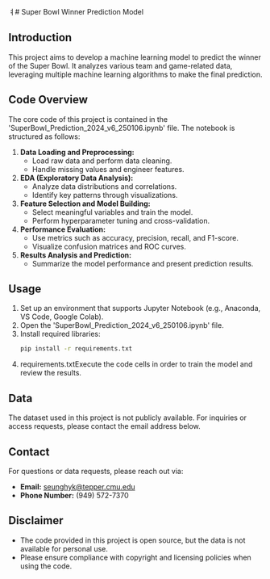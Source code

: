ㅕ# Super Bowl Winner Prediction Model

## Introduction

This project aims to develop a machine learning model to predict the winner of the Super Bowl. It analyzes various team and game-related data, leveraging multiple machine learning algorithms to make the final prediction.

## Code Overview

The core code of this project is contained in the 'SuperBowl\_Prediction\_2024\_v6\_250106.ipynb' file. The notebook is structured as follows:

1. **Data Loading and Preprocessing:**
   - Load raw data and perform data cleaning.
   - Handle missing values and engineer features.
2. **EDA (Exploratory Data Analysis):**
   - Analyze data distributions and correlations.
   - Identify key patterns through visualizations.
3. **Feature Selection and Model Building:**
   - Select meaningful variables and train the model.
   - Perform hyperparameter tuning and cross-validation.
4. **Performance Evaluation:**
   - Use metrics such as accuracy, precision, recall, and F1-score.
   - Visualize confusion matrices and ROC curves.
5. **Results Analysis and Prediction:**
   - Summarize the model performance and present prediction results.

## Usage

1. Set up an environment that supports Jupyter Notebook (e.g., Anaconda, VS Code, Google Colab).
2. Open the 'SuperBowl\_Prediction\_2024\_v6\_250106.ipynb' file.
3. Install required libraries:
   ```bash
   pip install -r requirements.txt
   ```
4. requirements.txtExecute the code cells in order to train the model and review the results.

## Data

The dataset used in this project is not publicly available. For inquiries or access requests, please contact the email address below.

## Contact

For questions or data requests, please reach out via:

- **Email:** [seunghyk@tepper.cmu.edu](mailto\:seunghyk@tepper.cmu.edu)
- **Phone Number:** (949) 572-7370

## Disclaimer

- The code provided in this project is open source, but the data is not available for personal use.
- Please ensure compliance with copyright and licensing policies when using the code.

